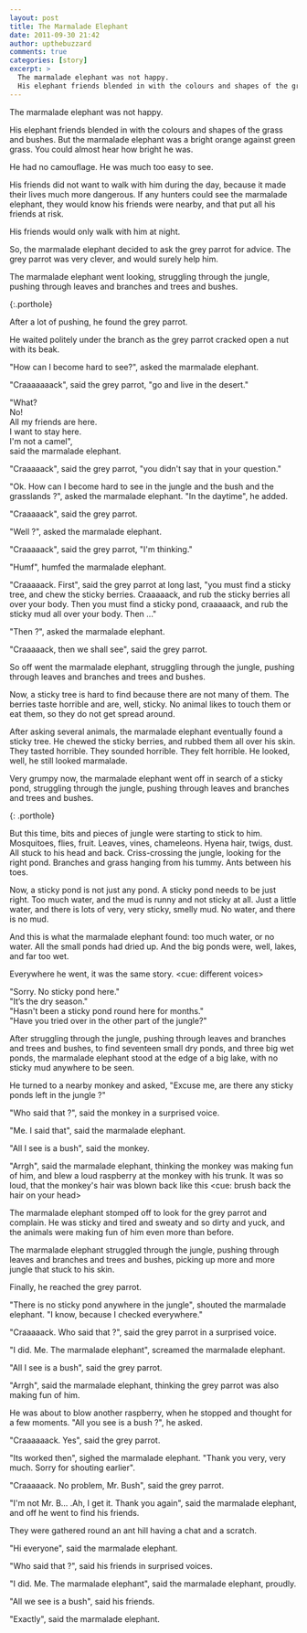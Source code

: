 ```yaml
---
layout: post
title: The Marmalade Elephant
date: 2011-09-30 21:42
author: upthebuzzard
comments: true
categories: [story]
excerpt: >
  The marmalade elephant was not happy.
  His elephant friends blended in with the colours and shapes of the grass and bushes. But the marmalade elephant was a bright orange against green grass. You could almost hear how bright he was.
---
```

The marmalade elephant was not happy.

His elephant friends blended in with the colours and shapes of the grass and bushes. But the marmalade elephant was a bright orange against green grass. You could almost hear how bright he was.

He had no camouflage. He was much too easy to see.

His friends did not want to walk with him during the day, because it made their lives much more dangerous. If any hunters could see the marmalade elephant, they would know his friends were nearby, and that put all his friends at risk.

His friends would only walk with him at night.

So, the marmalade elephant decided to ask the grey parrot for advice. The grey parrot was very clever, and would surely help him.

The marmalade elephant went looking, struggling through the jungle, pushing through leaves and branches and trees and bushes.

<p/>{:.porthole}

After a lot of pushing, he found the grey parrot.

He waited politely under the branch as the grey parrot cracked open a nut with its beak.

"How can I become hard to see?", asked the marmalade elephant.

"Craaaaaaack", said the grey parrot, "go and live in the desert."

"What?  
No!  
All my friends are here.  
I want to stay here.  
I'm not a camel",  
said the marmalade elephant.

"Craaaaack", said the grey parrot, "you didn't say that in your question."

"Ok. How can I become hard to see in the jungle and the bush and the grasslands ?", asked the marmalade elephant.
"In the daytime", he added.

"Craaaaack", said the grey parrot.

"Well ?", asked the marmalade elephant.

"Craaaaack", said the grey parrot, "I'm thinking."

"Humf", humfed the marmalade elephant.

"Craaaaack. First", said the grey parrot at long last, "you must find a sticky tree, and chew the sticky berries. Craaaaack, and rub the sticky berries all over your body. Then you must find a sticky pond, craaaaack, and rub the sticky mud all over your body. Then ..."

"Then ?", asked the marmalade elephant.

"Craaaaack, then we shall see", said the grey parrot.

So off went the marmalade elephant, struggling through the jungle, pushing through leaves and branches and trees and bushes.

Now, a sticky tree is hard to find because there are not many of them. The berries taste horrible and are, well, sticky. No animal likes to touch them or eat them, so they do not get spread around.

After asking several animals, the marmalade elephant eventually found a sticky tree. He chewed the sticky berries, and rubbed them all over his skin. They tasted horrible. They sounded horrible. They felt horrible. He looked, well, he still looked marmalade.

Very grumpy now, the marmalade elephant went off in search of a sticky pond, struggling through the jungle, pushing through leaves and branches and trees and bushes.

<p/>{: .porthole}

But this time, bits and pieces of jungle were starting to stick to him. Mosquitoes, flies, fruit. Leaves, vines, chameleons. Hyena hair, twigs, dust. All stuck to his head and back. Criss-crossing the jungle, looking for the right pond. Branches and grass hanging from his tummy. Ants between his toes.

Now, a sticky pond is not just any pond. A sticky pond needs to be just right. Too much water, and the mud is runny and not sticky at all. Just a little water, and there is lots of very, very sticky, smelly mud. No water, and there is no mud.

And this is what the marmalade elephant found: too much water, or no water. All the small ponds had dried up. And the big ponds were, well, lakes, and far too wet.

Everywhere he went, it was the same story.
&lt;cue: different voices&gt;

"Sorry. No sticky pond here."  
"It’s the dry season."  
"Hasn't been a sticky pond round here for months."  
"Have you tried over in the other part of the jungle?"

After struggling through the jungle, pushing through leaves and branches and trees and bushes, to find seventeen small dry ponds, and three big wet ponds, the marmalade elephant stood at the edge of a big lake, with no sticky mud anywhere to be seen.

He turned to a nearby monkey and asked, "Excuse me, are there any sticky ponds left in the jungle ?"

"Who said that ?", said the monkey in a surprised voice.

"Me. I said that", said the marmalade elephant.

"All I see is a bush", said the monkey.

"Arrgh", said the marmalade elephant, thinking the monkey was making fun of him, and blew a loud raspberry at the monkey with his trunk. It was so loud, that the monkey's hair was blown back like this
&lt;cue: brush back the hair on your head&gt;

The marmalade elephant stomped off to look for the grey parrot and complain. He was sticky and tired and sweaty and so dirty and yuck, and the animals were making fun of him even more than before.

The marmalade elephant struggled through the jungle, pushing through leaves and branches and trees and bushes, picking up more and more jungle that stuck to his skin.

Finally, he reached the grey parrot.

"There is no sticky pond anywhere in the jungle", shouted the marmalade elephant. "I know, because I checked everywhere."

"Craaaaack. Who said that ?", said the grey parrot in a surprised voice.

"I did. Me. The marmalade elephant", screamed the marmalade elephant.

"All I see is a bush", said the grey parrot.

"Arrgh", said the marmalade elephant, thinking the grey parrot was also making fun of him.

He was about to blow another raspberry, when he stopped and thought for a few moments. "All you see is a bush ?", he asked.

"Craaaaaack. Yes", said the grey parrot.

"Its worked then", sighed the marmalade elephant. "Thank you very, very much. Sorry for shouting earlier".

"Craaaaack. No problem, Mr. Bush", said the grey parrot.

"I'm not Mr. B... .Ah, I get it. Thank you again", said the marmalade elephant, and off he went to find his friends.

They were gathered round an ant hill having a chat and a scratch.

"Hi everyone", said the marmalade elephant.

"Who said that ?", said his friends in surprised voices.

"I did. Me. The marmalade elephant", said the marmalade elephant, proudly.

"All we see is a bush", said his friends.

"Exactly", said the marmalade elephant.
